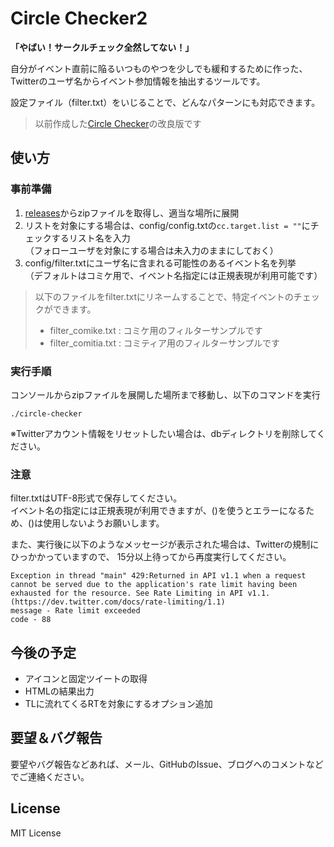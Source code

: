 # Circle Checker2

**「やばい！サークルチェック全然してない！」**

自分がイベント直前に陥るいつものやつを少しでも緩和するために作った、
Twitterのユーザ名からイベント参加情報を抽出するツールです。

設定ファイル（filter.txt）をいじることで、どんなパターンにも対応できます。

> 以前作成した[Circle Checker](https://github.com/seriwb/circle-checker)の改良版です


## 使い方

### 事前準備

1. [releases](https://github.com/seriwb/circle-checker2/releases/latest)からzipファイルを取得し、適当な場所に展開
2. リストを対象にする場合は、config/config.txtの`cc.target.list = ""`にチェックするリスト名を入力  
（フォローユーザを対象にする場合は未入力のままにしておく）
3. config/filter.txtにユーザ名に含まれる可能性のあるイベント名を列挙  
（デフォルトはコミケ用で、イベント名指定には正規表現が利用可能です） 
> 以下のファイルをfilter.txtにリネームすることで、特定イベントのチェックができます。
> - filter_comike.txt : コミケ用のフィルターサンプルです
> - filter_comitia.txt : コミティア用のフィルターサンプルです

### 実行手順

コンソールからzipファイルを展開した場所まで移動し、以下のコマンドを実行  

```
./circle-checker
```

※Twitterアカウント情報をリセットしたい場合は、dbディレクトリを削除してください。


### 注意

filter.txtはUTF-8形式で保存してください。  
イベント名の指定には正規表現が利用できますが、()を使うとエラーになるため、()は使用しないようお願いします。

また、実行後に以下のようなメッセージが表示された場合は、Twitterの規制にひっかかっていますので、
15分以上待ってから再度実行してください。

```
Exception in thread "main" 429:Returned in API v1.1 when a request cannot be served due to the application's rate limit having been exhausted for the resource. See Rate Limiting in API v1.1.(https://dev.twitter.com/docs/rate-limiting/1.1)
message - Rate limit exceeded
code - 88
```


## 今後の予定

- アイコンと固定ツイートの取得
- HTMLの結果出力
- TLに流れてくるRTを対象にするオプション追加


## 要望＆バグ報告

要望やバグ報告などあれば、メール、GitHubのIssue、ブログへのコメントなどでご連絡ください。


## License

MIT License
